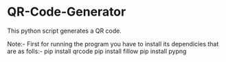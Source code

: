 # QR-Code-Generator
This python script generates a QR code. 

Note:-
First for running the program you have to install its dependicies that are as folls:-
pip install qrcode
pip install fillow
pip install pypng
